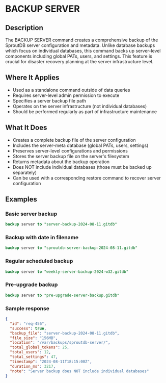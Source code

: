 # BACKUP SERVER

## Description

The BACKUP SERVER command creates a comprehensive backup of the SproutDB server configuration and metadata. Unlike database backups which focus on individual databases, this command backs up server-level components including global PATs, users, and settings. This feature is crucial for disaster recovery planning at the server infrastructure level.

## Where It Applies

- Used as a standalone command outside of data queries
- Requires server-level admin permission to execute
- Specifies a server backup file path
- Operates on the server infrastructure (not individual databases)
- Should be performed regularly as part of infrastructure maintenance

## What It Does

- Creates a complete backup file of the server configuration
- Includes the server-meta database (global PATs, users, settings)
- Preserves server-level configurations and permissions
- Stores the server backup file on the server's filesystem
- Returns metadata about the backup operation
- Does NOT include individual databases (those must be backed up separately)
- Can be used with a corresponding restore command to recover server configuration

## Examples

### Basic server backup

```sql
backup server to "server-backup-2024-08-11.gitdb"
```

### Backup with date in filename

```sql
backup server to "sproutdb-server-backup-2024-08-11.gitdb"
```

### Regular scheduled backup

```sql
backup server to "weekly-server-backup-2024-w32.gitdb"
```

### Pre-upgrade backup

```sql
backup server to "pre-upgrade-server-backup.gitdb"
```

### Sample response

```json
{
  "id": "req-456",
  "success": true,
  "backup_file": "server-backup-2024-08-11.gitdb",
  "file_size": "156MB",
  "location": "/var/backups/sproutdb-server/",
  "total_global_tokens": 25,
  "total_users": 12,
  "total_settings": 47,
  "timestamp": "2024-08-11T18:15:00Z",
  "duration_ms": 3217,
  "note": "Server backup does NOT include individual databases"
}
```
